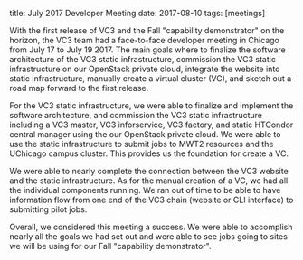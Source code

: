 title: July 2017 Developer Meeting
date: 2017-08-10
tags: [meetings]

With the first release of VC3 and the Fall "capability demonstrator" on the horizon, the VC3 team had a face-to-face developer meeting in Chicago from July 17 to July 19 2017. The main goals where to finalize the software architecture of the VC3 static infrastructure, commission the VC3 static infrastructure on our OpenStack private cloud, integrate the website into static infrastructure, manually create a virtual cluster (VC), and sketch out a road map forward to the first release. 

For the VC3 static infrastructure, we were able to finalize and implement the software architecture, and commission the VC3 static infrastructure including a VC3 master, VC3 inforservice, VC3 factory, and static HTCondor central manager using the our OpenStack private cloud. We were able to use the static infrastructure to submit jobs to MWT2 resources and the UChicago campus cluster. This provides us the foundation for create a VC. 

We were able to nearly complete the connection between the VC3 website and the static infrastructure. As for the manual creation of a VC, we had all the individual components running. We ran out of time to be able to have information flow from one end of the VC3 chain (website or CLI interface) to submitting pilot jobs.

Overall, we considered this meeting a success. We were able to accomplish nearly all the goals we had set out and were able to see jobs going to sites we will be using for our Fall "capability demonstrator". 